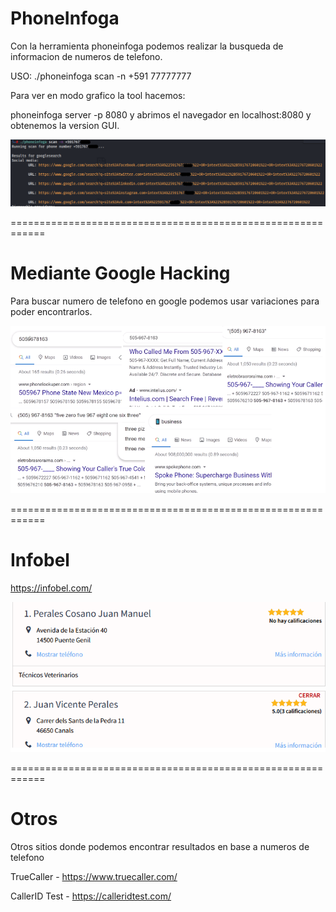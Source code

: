 PhoneInfoga
===========

Con la herramienta phoneinfoga podemos realizar la busqueda de informacion de numeros de telefono.

USO: ./phoneinfoga scan -n +591 77777777

Para ver en modo grafico la tool hacemos:

phoneinfoga server -p 8080 y abrimos el navegador en localhost:8080 y obtenemos la version GUI.

![Diagrama explicativo](./imagen1.png)

============================================================

Mediante Google Hacking
=======================
Para buscar numero de telefono en google podemos usar variaciones para poder encontrarlos.

![Diagrama explicativo](./imagen2.png)

============================================================

Infobel
=======

https://infobel.com/

![Diagrama explicativo](./imagen3.png)

============================================================

Otros
=====

Otros sitios donde podemos encontrar resultados en base a numeros de telefono

TrueCaller - https://www.truecaller.com/

CallerID Test - https://calleridtest.com/
